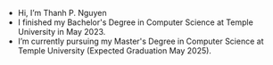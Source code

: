 - Hi, I’m Thanh P. Nguyen
- I finished my Bachelor's Degree in Computer Science at Temple University in May 2023.
- I’m currently pursuing my Master's Degree in Computer Science at Temple University (Expected Graduation May 2025).

<!---
thanhnguyen46/thanhnguyen46 is a ✨ special ✨ repository because its `README.md` (this file) appears on your GitHub profile.
You can click the Preview link to take a look at your changes.
--->
